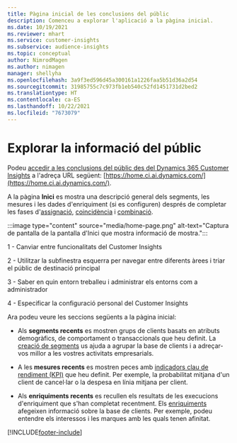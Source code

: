 ```yaml
---
title: Pàgina inicial de les conclusions del públic
description: Comenceu a explorar l'aplicació a la pàgina inicial.
ms.date: 10/19/2021
ms.reviewer: mhart
ms.service: customer-insights
ms.subservice: audience-insights
ms.topic: conceptual
author: NimrodMagen
ms.author: nimagen
manager: shellyha
ms.openlocfilehash: 3a9f3ed596d45a300161a1226faa5b51d36a2d54
ms.sourcegitcommit: 31985755c7c973fb1eb540c52fd1451731d2bed2
ms.translationtype: HT
ms.contentlocale: ca-ES
ms.lasthandoff: 10/22/2021
ms.locfileid: "7673079"
---
```

# <a name="explore-audience-insights"></a>Explorar la informació del públic

Podeu [accedir a les conclusions del públic des del Dynamics 365 Customer Insights](https://home.ci.ai.dynamics.com/) a l'adreça URL següent: [https://home.ci.ai.dynamics.com/](https://home.ci.ai.dynamics.com/).

A la pàgina **Inici** es mostra una descripció general dels segments, les mesures i les dades d'enriquiment (si es configuren) després de completar les fases d'[assignació](map-entities.md), [coincidència](match-entities.md) i [combinació](merge-entities.md).

:::image type="content" source="media/home-page.png" alt-text="Captura de pantalla de la pantalla d'Inici que mostra informació de mostra.":::

1 - Canviar entre funcionalitats del Customer Insights 

2 - Utilitzar la subfinestra esquerra per navegar entre diferents àrees i triar el públic de destinació principal

3 - Saber en quin entorn treballeu i administrar els entorns com a administrador

4 - Especificar la configuració personal del Customer Insights

Ara podeu veure les seccions següents a la pàgina inicial:

- Als **segments recents** es mostren grups de clients basats en atributs demogràfics, de comportament o transaccionals que heu definit. La [creació de segments](segments.md) us ajuda a agrupar la base de clients i a adreçar-vos millor a les vostres activitats empresarials.

- A les **mesures recents** es mostren peces amb [indicadors clau de rendiment (KPI)](measures.md) que heu definit. Per exemple, la probabilitat mitjana d'un client de cancel·lar o la despesa en línia mitjana per client.

- Als **enriquiments recents** es recullen els resultats de les execucions d'enriquiment que s'han completat recentment. Els [enriquiments](enrichment-hub.md) afegeixen informació sobre la base de clients. Per exemple, podeu entendre els interessos i les marques amb les quals tenen afinitat.


[!INCLUDE[footer-include](../includes/footer-banner.md)]
